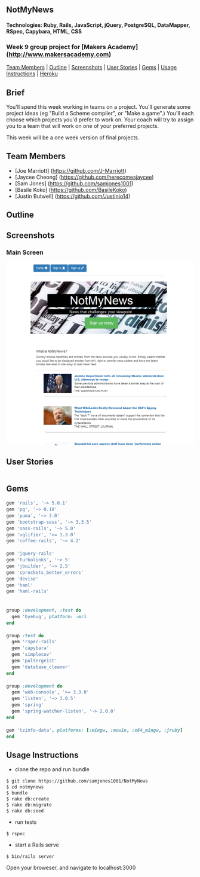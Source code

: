## NotMyNews
#### Technologies: Ruby, Rails, JavaScript, jQuery, PostgreSQL, DataMapper, RSpec, Capybara, HTML, CSS 
### Week 9 group project for [Makers Academy] (http://www.makersacademy.com)
[Team Members](#team-members) | [Outline](#outline) | [Screenshots](#screenshots) | [User Stories](#user-stories) | [Gems](#gems) | [Usage Instructions](#usage-instructions) | [Heroku](http://notmynews.herokuapp.com/)

## Brief
You'll spend this week working in teams on a project. You'll generate some project ideas (eg "Build a Scheme compiler", or "Make a game".) You'll each choose which projects you'd prefer to work on. Your coach will try to assign you to a team that will work on one of your preferred projects.

This week will be a one week version of final projects.

## Team Members
* [Joe Marriott] (https://github.com/J-Marriott)
* [Jaycee Cheong] (https://github.com/herecomesjaycee)
* [Sam Jones] (https://github.com/samjones1001)
* [Basile Koko] (https://github.com/BasileKoko)
* [Justin Butwell] (https://github.com/Justinio14)

## Outline

## Screenshots
### Main Screen
![Main screen](/app/assets/images/screen.png?raw=true "Main screen")

## User Stories
```

```

## Gems
```ruby
gem 'rails', '~> 5.0.1'
gem 'pg', '~> 0.18'
gem 'puma', '~> 3.0'
gem 'bootstrap-sass', '~> 3.3.5'
gem 'sass-rails', '~> 5.0'
gem 'uglifier', '>= 1.3.0'
gem 'coffee-rails', '~> 4.2'

gem 'jquery-rails'
gem 'turbolinks', '~> 5'
gem 'jbuilder', '~> 2.5'
gem 'sprockets_better_errors'
gem 'devise'
gem 'haml'
gem 'haml-rails'


group :development, :test do
  gem 'byebug', platform: :mri
end

group :test do
  gem 'rspec-rails'
  gem 'capybara'
  gem 'simplecov'
  gem 'poltergeist'
  gem 'database_cleaner'
end

group :development do
  gem 'web-console', '>= 3.3.0'
  gem 'listen', '~> 3.0.5'
  gem 'spring'
  gem 'spring-watcher-listen', '~> 2.0.0'
end

gem 'tzinfo-data', platforms: [:mingw, :mswin, :x64_mingw, :jruby]
end
```

## Usage Instructions

* clone the repo and run bundle
```shell
$ git clone https://github.com/samjones1001/NotMyNews
$ cd notmynews
$ bundle
$ rake db:create
$ rake db:migrate
$ rake db:seed
```
* run tests
```shell
$ rspec
```
* start a Rails serve
```shell
$ bin/rails server
```
Open your broweser, and navigate to localhost:3000
